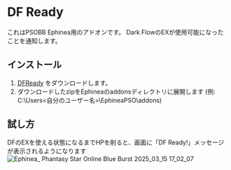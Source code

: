 # DF Ready
これはPSOBB Ephinea用のアドオンです。
Dark FlowのEXが使用可能になったことを通知します。

## インストール
1. [DFReady](https://github.com/ephinea-teapot/psobb-DFReady/archive/refs/tags/v0.0.1.zip) をダウンロードします。
2. ダウンロードしたzipをEphineaのaddonsディレクトリに展開します (例: C:\Users\<自分のユーザー名>\EphineaPSO\addons)

## 試し方
DFのEXを使える状態になるまでHPを削ると、画面に「DF Ready!」メッセージが表示されるようになります
![Ephinea_ Phantasy Star Online Blue Burst 2025_03_15 17_02_07](https://github.com/user-attachments/assets/b9e27269-533b-4aed-8b57-1194296add05)

